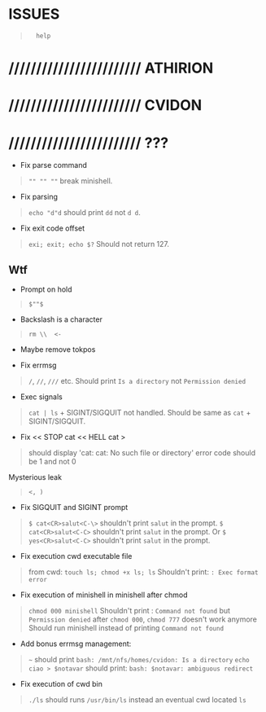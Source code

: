 
#           ISSUES

>       help

# //////////////////////// ATHIRION

# //////////////////////// CVIDON

# //////////////////////// ???

- Fix parse command
> `"" "" ""` break minishell.

- Fix parsing
> `echo "d"d` should print `dd` not `d d`.

- Fix exit code offset
> `exi; exit; echo $?` Should not return 127.

##  Wtf

- Prompt on hold
> `$""$`

- Backslash is a character
> `rm \\  <-`

- Maybe remove tokpos

- Fix errmsg
> `/`, `//`, `///` etc. Should print `Is a directory` not `Permission denied`

- Exec signals
> `cat | ls` + SIGINT/SIGQUIT not handled.
> Should be same as `cat` + SIGINT/SIGQUIT.

- Fix << STOP cat << HELL cat >
> should display 'cat: cat: No such file or directory'
> error code should be 1 and not 0

Mysterious leak
> `<, )`

- Fix SIGQUIT and SIGINT prompt
> `$ cat<CR>salut<C-\>` shouldn't print `salut` in the prompt.
> `$ cat<CR>salut<C-C>` shouldn't print `salut` in the prompt.
> Or `$ yes<CR>salut<C-C>` shouldn't print `salut` in the prompt.

- Fix execution cwd executable file
> from cwd: `touch ls; chmod +x ls; ls`
> Shouldn't print: `: Exec format error`

- Fix execution of minishell in minishell after chmod
> `chmod 000 minishell`
> Shouldn't print : `Command not found` but `Permission denied`
> after `chmod 000`, `chmod 777` doesn't work anymore
> Should run minishell instead of printing `Command not found`

- Add bonus errmsg management:
> `~` should print `bash: /mnt/nfs/homes/cvidon: Is a directory`
> `echo ciao > $notavar`    should print: `bash: $notavar: ambiguous redirect`

- Fix execution of cwd bin
> `./ls` should runs `/usr/bin/ls` instead an eventual cwd located `ls`
